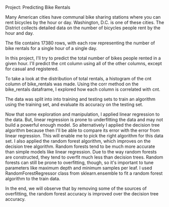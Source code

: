 Project: Predicting Bike Rentals

Many American cities have communal bike sharing stations where you can rent bicycles by the hour or day. Washington, D.C. is one of these cities. The District collects detailed data on the number of bicycles people rent by the hour and day.

The file contains 17380 rows, with each row representing the number of bike rentals for a single hour of a single day.

In this project, I'll try to predict the total number of bikes people rented in a given hour. I'll predict the cnt column using all of the other columns, except for casual and registered.

To take a look at the distribution of total rentals, a histogram of the cnt column of bike_rentals was made. Using the corr method on the bike_rentals dataframe, I explored how each column is correlated with cnt.

The data was split into into training and testing sets to train an algorithm using the training set, and evaluate its accuracy on the testing set.

Now that some exploration and manipulation, I applied linear regression to the data. But, linear regression is prone to underfitting the data and may not build a powerful enough model. So alternatively I applied the decision tree algorithm because then I'll be able to compare its error with the error from linear regression. This will enable me to pick the right algorithm for this data set. I also applied the random forest algorithm, which improves on the decision tree algorithm. Random forests tend to be much more accurate than simple models like linear regression. Due to the way random forests are constructed, they tend to overfit much less than decision trees. Random forests can still be prone to overfitting, though, so it's important to tune parameters like maximum depth and minimum samples per leaf. I used RandomForestRegressor class from sklearn.ensemble to fit a random forest algorithm to the train data.

In the end, we will observe that by removing some of the sources of overfitting, the random forest accuracy is improved over the decision tree accuracy.
